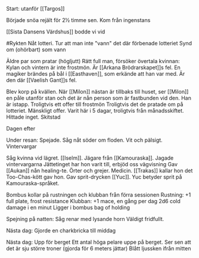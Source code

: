 Start: utanför [[Targos]]

Började snöa rejält för 2½ timme sen. Kom från ingenstans

[[Sista Dansens Värdshus]] bodde vi vid

#Rykten 
Nåt lotteri. Tur att man inte "vann" det där förbenade lotteriet
Synd om  (ohörbart) som vann

Äldre par som pratar (högljutt)
Rätt full man, försöker övertala kvinnan:
Kylan och vintern är inte frostmön. Är [[Arkana Brödrarskapet]]s fel.
En magiker brändes på bål i [[Easthaven]], som erkände att han var med. Är den där [[Vaelish Gant]]s fel.

Blev korp på kvällen.
När [[Milon]] nästan är tillbaks till huset, ser [[Milon]] en påle utanför stan och det är nån person som är fastbunden vid den. Han är istapp. Troligtvis ett offer till frostmön Troligtvis det de pratade om på lotteriet. Mänskligt offer.
Varit här i 5 dagar, troligtvis från månadsskiftet.
Hittade inget. Skitstad

Dagen efter

Under resan:
Spejade. Såg nåt söder om floden. Vit och pälsigt. Vintervargar

Såg kvinna vid lägret.
[[Iselm]]. Jägare från [[Kamouraska]]. Jagade vintervargarna
Jättetinget har hon varit till, erbjöd oss vägvisning
Gav [[Aukan]] nån healing-te. Örter och grejer. Medicin. [[Trakas]] kallar hon det
Too-Chas-kött gav hon. 
Gav sprit-drycken [[Yuc]]. Yuc betyder sprit på Kamouraska-språket.

Bombus kollar på rustningen och klubban från förra sessionen
Rustning: +1 full plate, frost resistance
Klubban: +1 mace, en gång per dag 2d6 cold damage i en minut
Ligger i bombus bag of holding

Spejning på natten:
Såg renar med lysande horn
Väldigt fridfullt.

Nästa dag:
Gjorde en charkbricka till middag

Nästa dag:
Upp för berget
Ett antal höga pelare uppe på berget. Ser sen att det är sju större troner (gjorda för 6 meters jättar)
Blått ljussken ifrån mitten